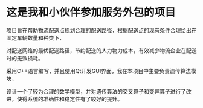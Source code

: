 这是我和小伙伴参加服务外包的项目
================================
项目旨在帮助物流配送点规划合理的配送路径，根据配送点的现有条件合理给出在固定车辆数量和种类下，

对配送网络的最优配送路径，节约配送的人力物力成本，有效减少物流企业在配送时的无效损耗。

采用C++语言编写，并且使用Qt开发GUI界面，我在本项目中主要负责遗传算法模块，

设计一个了较为合理的数学模型，并对遗传算法的交叉算子和变异算子进行了改进，使得系统的准确性和稳定性有了较好的提升。
